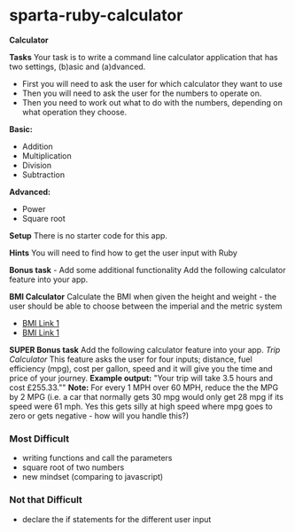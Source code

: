 # sparta-ruby-calculator

**Calculator**

**Tasks**
Your task is to write a command line calculator application that has two settings, (b)asic and (a)dvanced.
- First you will need to ask the user for which calculator they want to use
- Then you will need to ask the user for the numbers to operate on.
- Then you need to work out what to do with the numbers, depending on what operation they choose.

**Basic:**
  - Addition
  - Multiplication
  - Division
  - Subtraction

**Advanced:**
  - Power
  - Square root

**Setup**
There is no starter code for this app.

**Hints**
You will need to find how to get the user input with Ruby

**Bonus task** - Add some additional functionality
Add the following calculator feature into your app.

**BMI Calculator**
Calculate the BMI when given the height and weight - the user should be able to choose between the imperial and the metric system
- [BMI Link 1](http://en.wikipedia.org/wiki/Body_mass_index)
- [BMI Link 1](http://www.wikihow.com/Image:BMI.jpg)

**SUPER Bonus task**
Add the following calculator feature into your app.
*Trip Calculator*
This feature asks the user for four inputs; distance, fuel efficiency (mpg), cost per gallon, speed and it will give you the time and price of your journey.
**Example output:** "Your trip will take 3.5 hours and cost £255.33.""
**Note:** For every 1 MPH over 60 MPH, reduce the the MPG by 2 MPG (i.e. a car that normally gets 30 mpg would only get 28 mpg if its speed were 61 mph. Yes this gets silly at high speed where mpg goes to zero or gets negative - how will you handle this?)

### Most Difficult
* writing functions and call the parameters
* square root of two numbers
* new mindset (comparing to javascript)

### Not that Difficult
* declare the if statements for the different user input
